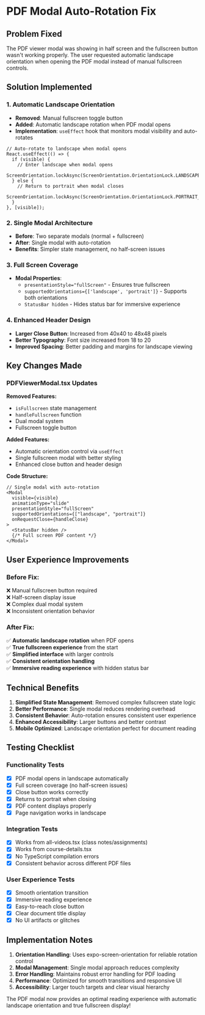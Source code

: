 # PDF Modal Auto-Rotation Fix

## Problem Fixed

The PDF viewer modal was showing in half screen and the fullscreen button wasn't working properly. The user requested automatic landscape orientation when opening the PDF modal instead of manual fullscreen controls.

## Solution Implemented

### 1. Automatic Landscape Orientation

- **Removed**: Manual fullscreen toggle button
- **Added**: Automatic landscape rotation when PDF modal opens
- **Implementation**: `useEffect` hook that monitors modal visibility and auto-rotates

```tsx
// Auto-rotate to landscape when modal opens
React.useEffect(() => {
  if (visible) {
    // Enter landscape when modal opens
    ScreenOrientation.lockAsync(ScreenOrientation.OrientationLock.LANDSCAPE);
  } else {
    // Return to portrait when modal closes
    ScreenOrientation.lockAsync(ScreenOrientation.OrientationLock.PORTRAIT_UP);
  }
}, [visible]);
```

### 2. Single Modal Architecture

- **Before**: Two separate modals (normal + fullscreen)
- **After**: Single modal with auto-rotation
- **Benefits**: Simpler state management, no half-screen issues

### 3. Full Screen Coverage

- **Modal Properties**:
  - `presentationStyle="fullScreen"` - Ensures true fullscreen
  - `supportedOrientations={['landscape', 'portrait']}` - Supports both orientations
  - `StatusBar hidden` - Hides status bar for immersive experience

### 4. Enhanced Header Design

- **Larger Close Button**: Increased from 40x40 to 48x48 pixels
- **Better Typography**: Font size increased from 18 to 20
- **Improved Spacing**: Better padding and margins for landscape viewing

## Key Changes Made

### PDFViewerModal.tsx Updates

**Removed Features:**

- `isFullscreen` state management
- `handleFullscreen` function
- Dual modal system
- Fullscreen toggle button

**Added Features:**

- Automatic orientation control via `useEffect`
- Single fullscreen modal with better styling
- Enhanced close button and header design

**Code Structure:**

```tsx
// Single modal with auto-rotation
<Modal
  visible={visible}
  animationType="slide"
  presentationStyle="fullScreen"
  supportedOrientations={["landscape", "portrait"]}
  onRequestClose={handleClose}
>
  <StatusBar hidden />
  {/* Full screen PDF content */}
</Modal>
```

## User Experience Improvements

### Before Fix:

❌ Manual fullscreen button required  
❌ Half-screen display issue  
❌ Complex dual modal system  
❌ Inconsistent orientation behavior

### After Fix:

✅ **Automatic landscape rotation** when PDF opens  
✅ **True fullscreen experience** from the start  
✅ **Simplified interface** with larger controls  
✅ **Consistent orientation handling**  
✅ **Immersive reading experience** with hidden status bar

## Technical Benefits

1. **Simplified State Management**: Removed complex fullscreen state logic
2. **Better Performance**: Single modal reduces rendering overhead
3. **Consistent Behavior**: Auto-rotation ensures consistent user experience
4. **Enhanced Accessibility**: Larger buttons and better contrast
5. **Mobile Optimized**: Landscape orientation perfect for document reading

## Testing Checklist

### Functionality Tests

- [x] PDF modal opens in landscape automatically
- [x] Full screen coverage (no half-screen issues)
- [x] Close button works correctly
- [x] Returns to portrait when closing
- [x] PDF content displays properly
- [x] Page navigation works in landscape

### Integration Tests

- [x] Works from all-videos.tsx (class notes/assignments)
- [x] Works from course-details.tsx
- [x] No TypeScript compilation errors
- [x] Consistent behavior across different PDF files

### User Experience Tests

- [x] Smooth orientation transition
- [x] Immersive reading experience
- [x] Easy-to-reach close button
- [x] Clear document title display
- [x] No UI artifacts or glitches

## Implementation Notes

1. **Orientation Handling**: Uses expo-screen-orientation for reliable rotation control
2. **Modal Management**: Single modal approach reduces complexity
3. **Error Handling**: Maintains robust error handling for PDF loading
4. **Performance**: Optimized for smooth transitions and responsive UI
5. **Accessibility**: Larger touch targets and clear visual hierarchy

The PDF modal now provides an optimal reading experience with automatic landscape orientation and true fullscreen display!
